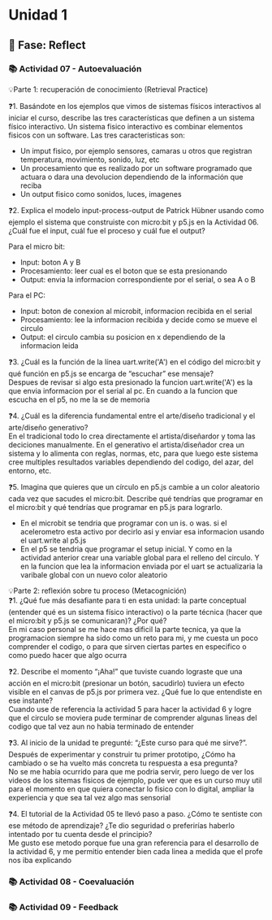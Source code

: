 # Unidad 1

## 🤔 Fase: Reflect

### 📚 Actividad 07 - Autoevaluación
💡Parte 1: recuperación de conocimiento (Retrieval Practice)   

❓1. Basándote en los ejemplos que vimos de sistemas físicos interactivos al iniciar el curso, describe las tres características que definen a un sistema físico interactivo.
Un sistema fisico interactivo es combinar elementos fisicos con un software. Las tres caracteristicas son:
+ Un imput fisico, por ejemplo sensores, camaras u otros que registran temperatura, movimiento, sonido, luz, etc
+ Un procesamiento que es realizado por un software programado que actuara o dara una devolucion dependiendo de la información que reciba
+ Un output fisico como sonidos, luces, imagenes
    
❓2. Explica el modelo input-process-output de Patrick Hübner usando como ejemplo el sistema que construiste con micro:bit y p5.js en la Actividad 06. ¿Cuál fue el input, cuál fue el proceso y cuál fue el output?

Para el micro bit:
+ Input: boton A y B
+ Procesamiento: leer cual es el boton que se esta presionando
+ Output: envia la informacion correspondiente por el serial, o sea A o B

Para el PC:
+ Input: boton de conexion al microbit, informacion recibida en el serial
+ Procesamiento: lee la informacion recibida y decide como se mueve el circulo
+ Output: el circulo cambia su posicion en x dependiendo de la informacion leida
    
❓3. ¿Cuál es la función de la línea uart.write('A') en el código del micro:bit y qué función en p5.js se encarga de “escuchar” ese mensaje?   
Despues de revisar si algo esta presionado la funcion uart.write('A') es la que envia informacion por el serial al pc. En cuando a la funcion que escucha en el p5, no me la se de memoria
    
❓4. ¿Cuál es la diferencia fundamental entre el arte/diseño tradicional y el arte/diseño generativo?   
En el tradicional todo lo crea directamente el artista/diseñardor y toma las deciciones manualmente.
En el generativo el artista/diseñador crea un sistema y lo alimenta con reglas, normas, etc, para que luego este sistema cree multiples resultados variables dependiendo del codigo, del azar, del entorno, etc.
    
❓5. Imagina que quieres que un círculo en p5.js cambie a un color aleatorio cada vez que sacudes el micro:bit. Describe qué tendrías que programar en el micro:bit y qué tendrías que programar en p5.js para lograrlo.   
+ En el microbit se tendria que programar con un is. o was. si el acelerometro esta activo por decirlo asi y enviar esa informacion usando el uart.write al p5.js   
+ En el p5 se tendria que programar el setup inicial. Y como en la actividad anterior crear una variable global para el relleno del circulo. Y en la funcion que lea la informacion enviada por el uart se actualizaria la varibale global con un nuevo color aleatorio

💡Parte 2: reflexión sobre tu proceso (Metacognición)   
❓1. ¿Qué fue más desafiante para ti en esta unidad: la parte conceptual (entender qué es un sistema físico interactivo) o la parte técnica (hacer que el micro:bit y p5.js se comunicaran)? ¿Por qué?   
En mi caso personal se me hace mas dificil la parte tecnica, ya que la programacion siempre ha sido como un reto para mi, y me cuesta un poco comprender el codigo, o para que sirven ciertas partes en especifico o como puedo hacer que algo ocurra 
   
❓2. Describe el momento “¡Aha!” que tuviste cuando lograste que una acción en el micro:bit (presionar un botón, sacudirlo) tuviera un efecto visible en el canvas de p5.js por primera vez. ¿Qué fue lo que entendiste en ese instante?   
Cuando use de referencia la actividad 5 para hacer la actividad 6 y logre que el circulo se moviera pude terminar de comprender algunas lineas del codigo que tal vez aun no habia terminado de entender
   
❓3. Al inicio de la unidad te pregunté: “¿Este curso para qué me sirve?”. Después de experimentar y construir tu primer prototipo, ¿Cómo ha cambiado o se ha vuelto más concreta tu respuesta a esa pregunta?   
No se me habia ocurrido para que me podria servir, pero luego de ver los videos de los sitemas fisicos de ejemplo, pude ver que es un curso muy util para el momento en que quiera conectar lo fisico con lo digital, ampliar la experiencia y que sea tal vez algo mas sensorial
   
❓4. El tutorial de la Actividad 05 te llevó paso a paso. ¿Cómo te sentiste con ese método de aprendizaje? ¿Te dio seguridad o preferirías haberlo intentado por tu cuenta desde el principio?   
Me gusto ese metodo porque fue una gran referencia para el desarrollo de la actividad 6, y me permitio entender bien cada linea a medida que el profe nos iba explicando

### 📚 Actividad 08 - Coevaluación


### 📚 Actividad 09 - Feedback

